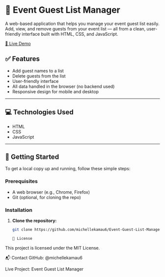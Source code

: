 
# 🎉 Event Guest List Manager

A web-based application that helps you manage your event guest list easily. Add, view, and remove guests from your event list — all from a clean, user-friendly interface built with HTML, CSS, and JavaScript.

[🔗 Live Demo](https://michellekamau6.github.io/Event-Guest-List-Manager/)


## ✅ Features

- Add guest names to a list
- Delete guests from the list
- User-friendly interface
- All data handled in the browser (no backend used)
- Responsive design for mobile and desktop

---

## 💻 Technologies Used

- HTML 
- CSS  
- JavaScript

---

## 🚀 Getting Started

To get a local copy up and running, follow these simple steps:

### Prerequisites

- A web browser (e.g., Chrome, Firefox)
- Git (optional, for cloning the repo)

### Installation

1. **Clone the repository:**

   ```bash
   git clone https://github.com/michellekamau6/Event-Guest-List-Manager.git

   📜 License
This project is licensed under the MIT License.


📬 Contact
GitHub: @michellekamau6

Live Project: Event Guest List Manager
